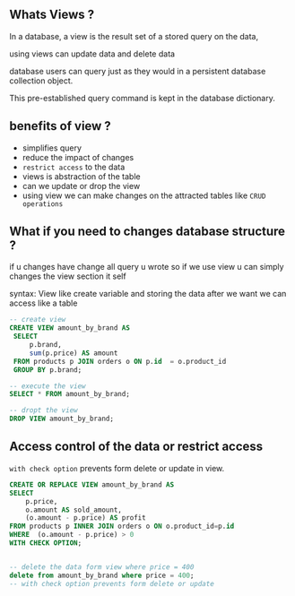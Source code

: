 ## Whats Views ?

In a database, a view is the result set of a stored query on the data,

using views can update data and delete data

database users can query just as they would in a persistent database collection object.

This pre-established query command is kept in the database dictionary.

## benefits of view ?

- simplifies query
- reduce the impact of changes
- `restrict access` to the data
- views is abstraction of the table
- can we update or drop the view
- using view we can make changes on the attracted tables like `CRUD operations`

## What if you need to changes database structure ?

if u changes have change all query u wrote so if we use view u can simply changes the view section it self

syntax:
View like create variable and storing the data after we want we can access like a table

```SQL
-- create view
CREATE VIEW amount_by_brand AS
 SELECT
     p.brand,
     sum(p.price) AS amount
 FROM products p JOIN orders o ON p.id  = o.product_id
 GROUP BY p.brand;

-- execute the view
SELECT * FROM amount_by_brand;

-- dropt the view
DROP VIEW amount_by_brand;
```

## Access control of the data or restrict access

`with check option` prevents form delete or update in view.

```SQL
CREATE OR REPLACE VIEW amount_by_brand AS
SELECT
	p.price,
    o.amount AS sold_amount,
    (o.amount - p.price) AS profit
FROM products p INNER JOIN orders o ON o.product_id=p.id
WHERE  (o.amount - p.price) > 0
WITH CHECK OPTION;


-- delete the data form view where price = 400
delete from amount_by_brand where price = 400;
-- with check option prevents form delete or update
```
